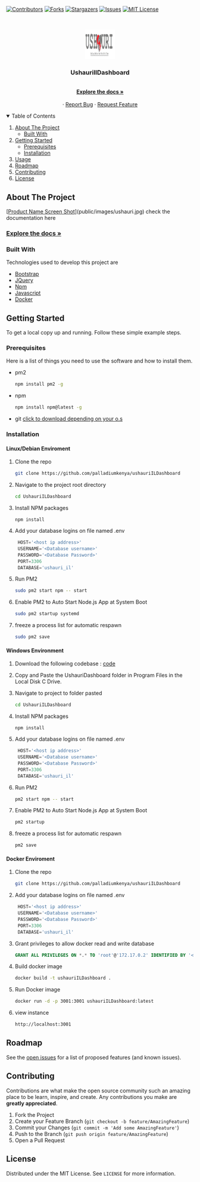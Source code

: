 [![Contributors][contributors-shield]][contributors-url]
[![Forks][forks-shield]][forks-url]
[![Stargazers][stars-shield]][stars-url]
[![Issues][issues-shield]][issues-url]
[![MIT License][license-shield]][license-url]



<!-- PROJECT LOGO -->
<br />
<p align="center">
  <a href="https://github.com/palladiumkenya/ushauriILDashboard">
    <img src="public/images/ushauri.jpg" alt="Logo" width="80" height="80">
  </a>

  <h3 align="center">UshauriIlDashboard</h3>

  <p align="center">
    <!-- need for more description -->
    <br />
    <a href="https://kenyahmis.org/documentation/summary-interoperability/"><strong>Explore the docs »</strong></a>
    <br />
    <br />
    <!-- <a href="https://github.com/palladiumkenya/ushauriILDashboard">View Demo</a> -->
    ·
    <a href="https://github.com/palladiumkenya/ushauriILDashboard/issues">Report Bug</a>
    ·
    <a href="https://github.com/palladiumkenya/ushauriILDashboard/issues">Request Feature</a>
  </p>
</p>



<!-- TABLE OF CONTENTS -->
<details open="open">
  <summary>Table of Contents</summary>
  <ol>
    <li>
      <a href="#about-the-project">About The Project</a>
      <ul>
        <li><a href="#built-with">Built With</a></li>
      </ul>
    </li>
    <li>
      <a href="#getting-started">Getting Started</a>
      <ul>
        <li><a href="#prerequisites">Prerequisites</a></li>
        <li><a href="#installation">Installation</a></li>
      </ul>
    </li>
    <li><a href="#usage">Usage</a></li>
    <li><a href="#roadmap">Roadmap</a></li>
    <li><a href="#contributing">Contributing</a></li>
    <li><a href="#license">License</a></li>
    
  </ol>
</details>

<!-- ABOUT THE PROJECT -->
## About The Project

[[Product Name Screen Shot][product-screenshot]](public/images/ushauri.jpg)
check the documentation here 
<h3> <a href="https://kenyahmis.org/documentation/summary-interoperability/"><strong>Explore the docs »</strong></a></h3>

### Built With

Technologies used to develop this project are
* [Bootstrap](https://getbootstrap.com)
* [JQuery](https://jquery.com)
* [Npm](https://npm.com)
* [Javascript](https://javascript.com)
* [Docker](https://docker.com)

<!-- GETTING STARTED -->
## Getting Started

To get a local copy up and running. Follow these simple example steps.

### Prerequisites

Here is a list of things you need to use the software and how to install them.
* pm2
  ```sh
  npm install pm2 -g
  ```
* npm
  ```sh
  npm install npm@latest -g
  ```
* git [click to download depending on your o.s](https://git-scm.com/downloads) 
  

### Installation
#### Linux/Debian Enviroment
<!-- linux Enviroment -->
1. Clone the repo
   ```sh
   git clone https://github.com/palladiumkenya/ushauriILDashboard
   ```
2. Navigate to the project root directory
   ```sh
   cd UshauriILDashboard
   ```
3. Install NPM packages
   ```npm
   npm install
   ```
4. Add your database logins on file named .env 
   ```js
    HOST='<host ip address>'
    USERNAME='<Database username>'
    PASSWORD='<Database Password>'
    PORT=3306
    DATABASE='ushauri_il'
    ```
5. Run PM2
   ```sh
   sudo pm2 start npm -- start
   ```
6. Enable PM2 to Auto Start Node.js App at System Boot
   ```sh
   sudo pm2 startup systemd
   ```
7. freeze a process list for automatic respawn
    ```sh
    sudo pm2 save
    ```
#### Windows Environment
<!-- windows Environment -->
1. Download the following codebase : [code](https://github.com/palladiumkenya/ushauriILDashboard)
1. Copy and Paste the UshauriDashboard folder in Program Files in the Local Disk C Drive.
   
2. Navigate to project to folder pasted
   ```sh
   cd UshauriILDashboard
   ```
3. Install NPM packages
   ```npm
   npm install
   ```
4. Add your database logins on file named .env 
   ```js
    HOST='<host ip address>'
    USERNAME='<Database username>'
    PASSWORD='<Database Password>'
    PORT=3306
    DATABASE='ushauri_il'
    ```
5. Run PM2
   ```sh
   pm2 start npm -- start
   ```
6. Enable PM2 to Auto Start Node.js App at System Boot
   ```sh
   pm2 startup
   ```
7. freeze a process list for automatic respawn
    ```sh
    pm2 save
    ```
#### Docker Enviroment
<!-- Docker Enviroment -->
1. Clone the repo
   ```sh
   git clone https://github.com/palladiumkenya/ushauriILDashboard
   ```
2. Add your database logins on file named .env 
   ```js
    HOST='<host ip address>'
    USERNAME='<Database username>'
    PASSWORD='<Database Password>'
    PORT=3306
    DATABASE='ushauri_il'
    ```
3. Grant privileges to allow docker read and write database
    ```sql
    GRANT ALL PRIVILEGES ON *.* TO 'root'@'172.17.0.2' IDENTIFIED BY '<password>';
    ```
4. Build docker image
    ```sh
    docker build -t ushauriILDashboard .
    ```
5. Run Docker image
    ```sh
    docker run -d -p 3001:3001 ushauriILDashboard:latest 
    ```
6. view instance 
    ```html
    http://localhost:3001
    ```


<!-- ROADMAP -->
## Roadmap

See the [open issues](https://github.com/palladiumkenya/ushauriILDashboard/issues) for a list of proposed features (and known issues).



<!-- CONTRIBUTING -->
## Contributing

Contributions are what make the open source community such an amazing place to be learn, inspire, and create. Any contributions you make are **greatly appreciated**.

1. Fork the Project
2. Create your Feature Branch (`git checkout -b feature/AmazingFeature`)
3. Commit your Changes (`git commit -m 'Add some AmazingFeature'`)
4. Push to the Branch (`git push origin feature/AmazingFeature`)
5. Open a Pull Request

<!-- LICENSE -->
## License

Distributed under the MIT License. See `LICENSE` for more information.




<!-- MARKDOWN LINKS & IMAGES -->
<!-- https://www.markdownguide.org/basic-syntax/#reference-style-links -->
[contributors-shield]: https://img.shields.io/github/contributors/othneildrew/Best-README-Template.svg?style=for-the-badge
[contributors-url]: https://github.com/palladiumkenya/ushauriILDashboard/graphs/contributors
[forks-shield]: https://img.shields.io/github/forks/othneildrew/Best-README-Template.svg?style=for-the-badge
[forks-url]: https://github.com/palladiumkenya/ushauriILDashboard/network/members
[stars-shield]: https://img.shields.io/github/stars/othneildrew/Best-README-Template.svg?style=for-the-badge
[stars-url]: https://github.com/palladiumkenya/ushauriILDashboard/stargazers
[issues-shield]: https://img.shields.io/github/issues/othneildrew/Best-README-Template.svg?style=for-the-badge
[issues-url]: https://github.com/palladiumkenya/ushauriILDashboard/issues
[license-shield]: https://img.shields.io/github/license/othneildrew/Best-README-Template.svg?style=for-the-badge
[license-url]: https://github.com/palladiumkenya/ushauriILDashboard/blob/master/LICENSE.txt
[linkedin-shield]: https://img.shields.io/badge/-LinkedIn-black.svg?style=for-the-badge&logo=linkedin&colorB=555
[linkedin-url]: https://linkedin.com/in/othneildrew
[product-screenshot]: public/images/ushauri.jpg

